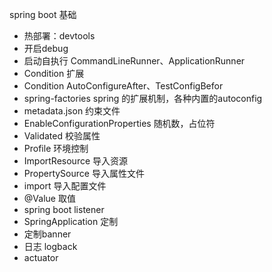 spring boot 基础

- 热部署：devtools
- 开启debug
- 启动自执行 CommandLineRunner、ApplicationRunner
- Condition 扩展
- Condition AutoConfigureAfter、TestConfigBefor
- spring-factories  spring 的扩展机制，各种内置的autoconfig
- metadata.json 约束文件
- EnableConfigurationProperties 随机数，占位符
- Validated 校验属性
- Profile 环境控制
- ImportResource 导入资源
- PropertySource 导入属性文件
- import 导入配置文件
- @Value 取值
- spring boot listener
- SpringApplication 定制
- 定制banner
- 日志 logback
- actuator